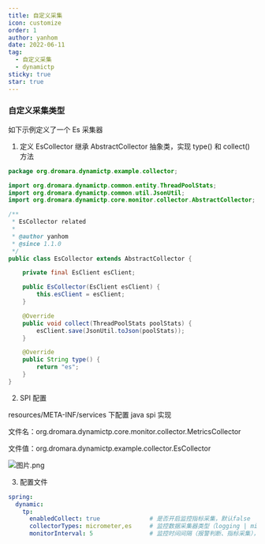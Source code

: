 ```yaml
---
title: 自定义采集
icon: customize
order: 1
author: yanhom
date: 2022-06-11
tag:
  - 自定义采集
  - dynamictp
sticky: true
star: true
---
```


### 自定义采集类型

如下示例定义了一个 Es 采集器

1. 定义 EsCollector 继承 AbstractCollector 抽象类，实现 type() 和 collect() 方法

```java
package org.dromara.dynamictp.example.collector;

import org.dromara.dynamictp.common.entity.ThreadPoolStats;
import org.dromara.dynamictp.common.util.JsonUtil;
import org.dromara.dynamictp.core.monitor.collector.AbstractCollector;

/**
 * EsCollector related
 *
 * @author yanhom
 * @since 1.1.0
 */
public class EsCollector extends AbstractCollector {

    private final EsClient esClient;

    public EsCollector(EsClient esClient) {
        this.esClient = esClient;
    }

    @Override
    public void collect(ThreadPoolStats poolStats) {
        esClient.save(JsonUtil.toJson(poolStats));
    }

    @Override
    public String type() {
        return "es";
    }
}
```

2. SPI 配置

resources/META-INF/services 下配置 java spi 实现

文件名：org.dromara.dynamictp.core.monitor.collector.MetricsCollector

文件值：org.dromara.dynamictp.example.collector.EsCollector

![图片.png](/images/dynamictp/spi-collector.png)

3. 配置文件

```yaml
spring:
  dynamic:
    tp:
      enabledCollect: true              # 是否开启监控指标采集，默认false
      collectorTypes: micrometer,es     # 监控数据采集器类型（logging | micrometer | internal_logging），默认micrometer
      monitorInterval: 5                # 监控时间间隔（报警判断、指标采集），默认5s     
```